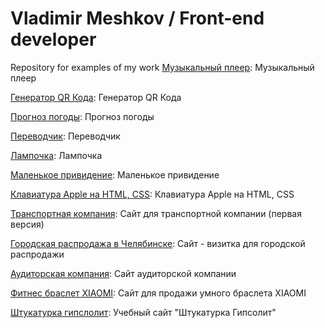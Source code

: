 # Vladimir Meshkov / Front-end developer
Repository for examples of my work
[Музыкальный плеер](https://VmeshkoV.github.io/musicPlayer/ "Музыкальный плеер"): Музыкальный плеер

[Генератор QR Кода](https://VmeshkoV.github.io/QRCodeGenerator/ "Генератор QR Кода"): Генератор QR Кода

[Прогноз погоды](https://VmeshkoV.github.io/weatherApp/ "Прогноз погоды"): Прогноз погоды

[Переводчик](https://VmeshkoV.github.io/translator/ "Переводчик"): Переводчик

[Лампочка](https://VmeshkoV.github.io/lightBulb/ "Лампочка"): Лампочка

[Маленькое привидение](https://VmeshkoV.github.io/Ghost/ "Маленькое привидение"): Маленькое привидение

[Клавиатура Apple на HTML, CSS](https://vmeshkoV.github.io/keyboard/ "Клавиатура Apple на HTML, CSS"): Клавиатура Apple на HTML, CSS

[Транспортная компания](https://vmeshkov.github.io/BTG/ "Транспортная компания"): Сайт для транспортной компании (первая версия)

[Городская распродажа в Челябинске](https://vmeshkov.github.io/sale/ "Распродажа"): Сайт - визитка для городской распродажи

[Аудиторская компания](https://VmeshkoV.github.io/x88/ "Аудит сайта"): Сайт аудиторской компании

[Фитнес браслет XIAOMI](https://VmeshkoV.github.io/xiaomi/ "Фитнес браслет"): Сайт для продажи умного браслета XIAOMI

[Штукатурка гипслолит](https://VmeshkoV.github.io/Gipsolite/ "Гипсолит"): Учебный сайт "Штукатурка Гипсолит"
















